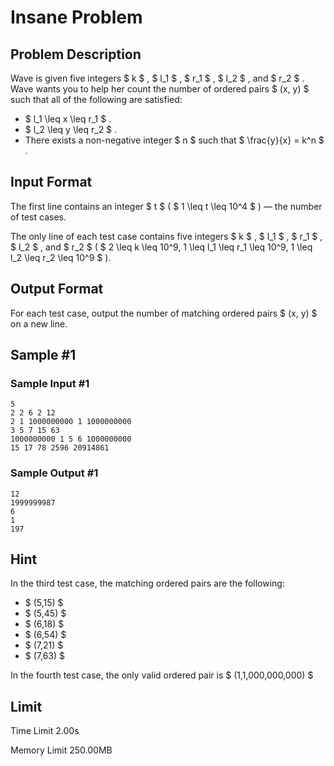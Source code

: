 # Insane Problem

## Problem Description

Wave is given five integers $ k $ , $ l_1 $ , $ r_1 $ , $ l_2 $ , and $ r_2 $ . Wave wants you to help her count the number of ordered pairs $ (x, y) $ such that all of the following are satisfied:

- $ l_1 \leq x \leq r_1 $ .
- $ l_2 \leq y \leq r_2 $ .
- There exists a non-negative integer $ n $ such that $ \frac{y}{x} = k^n $ .

## Input Format

The first line contains an integer $ t $ ( $ 1 \leq t \leq 10^4 $ ) — the number of test cases.

The only line of each test case contains five integers $ k $ , $ l_1 $ , $ r_1 $ , $ l_2 $ , and $ r_2 $ ( $ 2 \leq k \leq 10^9, 1 \leq l_1 \leq r_1 \leq 10^9, 1 \leq l_2 \leq r_2 \leq 10^9 $ ).

## Output Format

For each test case, output the number of matching ordered pairs $ (x, y) $ on a new line.

## Sample #1

### Sample Input #1

```
5
2 2 6 2 12
2 1 1000000000 1 1000000000
3 5 7 15 63
1000000000 1 5 6 1000000000
15 17 78 2596 20914861
```

### Sample Output #1

```
12
1999999987
6
1
197
```

## Hint

In the third test case, the matching ordered pairs are the following:

- $ (5,15) $
- $ (5,45) $
- $ (6,18) $
- $ (6,54) $
- $ (7,21) $
- $ (7,63) $

In the fourth test case, the only valid ordered pair is $ (1,1\,000\,000\,000) $

## Limit



Time Limit
2.00s

Memory Limit
250.00MB
